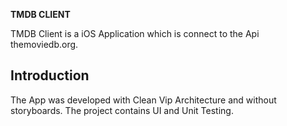 **TMDB CLIENT**

TMDB Client is a iOS Application which is connect to the Api themoviedb.org.

## Introduction
The App was developed with Clean Vip Architecture and without storyboards. The project contains UI and Unit Testing.
